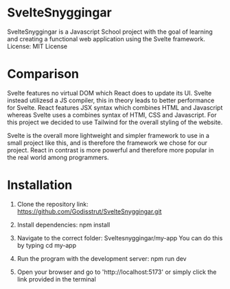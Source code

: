 # SvelteSnyggingar
SvelteSnyggingar is a Javascript School project with the goal of learning and creating a functional web application using the Svelte framework.
License: MIT License

# Comparison 
Svelte features no virtual DOM which React does to update its UI. Svelte instead utilizesd a JS compiler, this in theory leads to better performance for Svelte. React features JSX syntax which combines HTML and Javascript whereas Svelte uses a combines syntax of HTMl, CSS and Javascript. For this project we decided to use Tailwind for the overall styling of the website. 

Svelte is the overall more lightweight and simpler framework to use in a small project like this, and is therefore the framework we chose for our project. React in contrast is more powerful and therefore more popular in the real world among programmers. 

# Installation

1. Clone the repository link: https://github.com/Godisstrut/SvelteSnyggingar.git

2. Install dependencies: npm install 

3. Navigate to the correct folder: Sveltesnyggingar/my-app You can do this by typing cd my-app

4. Run the program with the development server: npm run dev

5. Open your browser and go to 'http://localhost:5173' or simply click the link provided in the terminal
